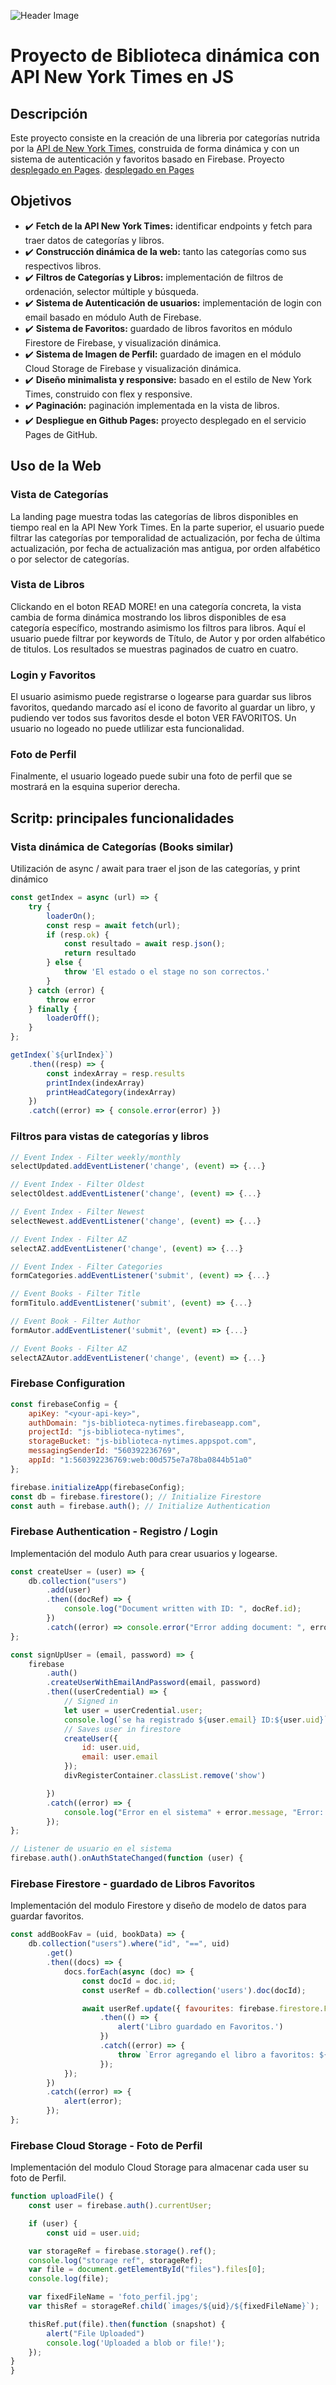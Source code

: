 ![Header Image](assets/header3.png)
# Proyecto de Biblioteca dinámica con API New York Times en JS
## Descripción

Este proyecto consiste en la creación de una libreria por categorías nutrida por la [API de New York Times](https://developer.nytimes.com/{:target="_blank"}), construida de forma dinámica y con un sistema de autenticación y favoritos basado en Firebase. Proyecto [desplegado en Pages](https://emiliolatorre.github.io/JS_Biblioteca_NYTimes/{:target="_blank"}).
<a href="https://emiliolatorre.github.io/JS_Biblioteca_NYTime" target="_blank">desplegado en Pages</a>

## Objetivos

- ✔️ **Fetch de la API New York Times:** identificar endpoints y fetch para traer datos de categorías y libros.
- ✔️ **Construcción dinámica de la web:** tanto las categorías como sus respectivos libros.
- ✔️ **Filtros de Categorías y Libros:** implementación de filtros de ordenación, selector múltiple y búsqueda.
- ✔️ **Sistema de Autenticación de usuarios:** implementación de login con email basado en módulo Auth de Firebase.
- ✔️ **Sistema de Favoritos:** guardado de libros favoritos en módulo Firestore de Firebase, y visualización dinámica.
- ✔️ **Sistema de Imagen de Perfil:** guardado de imagen en el módulo Cloud Storage de Firebase y visualización dinámica.
- ✔️ **Diseño minimalista y responsive:** basado en el estilo de New York Times, construido con flex y responsive.
- ✔️ **Paginación:** paginación implementada en la vista de libros.
- ✔️ **Despliegue en Github Pages:** proyecto desplegado en el servicio Pages de GitHub.

## Uso de la Web
### Vista de Categorías
La landing page muestra todas las categorías de libros disponibles en tiempo real en la API New York Times. En la parte superior, el usuario puede filtrar las categorías por temporalidad de actualización, por fecha de última actualización, por fecha de actualización mas antigua, por orden alfabético o por selector de categorías.

### Vista de Libros
Clickando en el boton READ MORE! en una categoría concreta, la vista cambia de forma dinámica mostrando los libros disponibles de esa categoría específico, mostrando asimismo los filtros para libros. Aquí el usuario puede filtrar por keywords de Título, de Autor y por orden alfabético de titulos. Los resultados se muestras paginados de cuatro en cuatro.

### Login y Favoritos
El usuario asimismo puede registrarse o logearse para guardar sus libros favoritos, quedando marcado así el icono de favorito al guardar un libro, y pudiendo ver todos sus favoritos desde el boton VER FAVORITOS. Un usuario no logeado no puede utlilizar esta funcionalidad.

### Foto de Perfil
Finalmente, el usuario logeado puede subir una foto de perfil que se mostrará en la esquina superior derecha.

## Scritp: principales funcionalidades
### Vista dinámica de Categorías (Books similar)
Utilización de async / await para traer el json de las categorías, y print dinámico

```javascript
const getIndex = async (url) => {
    try {
        loaderOn();
        const resp = await fetch(url);
        if (resp.ok) {
            const resultado = await resp.json();
            return resultado
        } else {
            throw 'El estado o el stage no son correctos.'
        }
    } catch (error) {
        throw error
    } finally {
        loaderOff();
    }
};

getIndex(`${urlIndex}`)
    .then((resp) => {
        const indexArray = resp.results
        printIndex(indexArray)
        printHeadCategory(indexArray)
    })
    .catch((error) => { console.error(error) })
```

### Filtros para vistas de categorías y libros

```javascript
// Event Index - Filter weekly/monthly
selectUpdated.addEventListener('change', (event) => {...}

// Event Index - Filter Oldest
selectOldest.addEventListener('change', (event) => {...}

// Event Index - Filter Newest
selectNewest.addEventListener('change', (event) => {...}

// Event Index - Filter AZ
selectAZ.addEventListener('change', (event) => {...}

// Event Index - Filter Categories
formCategories.addEventListener('submit', (event) => {...}

// Event Books - Filter Title
formTitulo.addEventListener('submit', (event) => {...}

// Event Book - Filter Author
formAutor.addEventListener('submit', (event) => {...}

// Event Books - Filter AZ
selectAZAutor.addEventListener('change', (event) => {...}

```

### Firebase Configuration

```javascript
const firebaseConfig = {
    apiKey: "<your-api-key>",
    authDomain: "js-biblioteca-nytimes.firebaseapp.com",
    projectId: "js-biblioteca-nytimes",
    storageBucket: "js-biblioteca-nytimes.appspot.com",
    messagingSenderId: "560392236769",
    appId: "1:560392236769:web:00d575e7a78ba0844b51a0"
};

firebase.initializeApp(firebaseConfig);
const db = firebase.firestore(); // Initialize Firestore
const auth = firebase.auth(); // Initialize Authentication
```


### Firebase Authentication - Registro / Login
Implementación del modulo Auth para crear usuarios y logearse.

```javascript
const createUser = (user) => {
    db.collection("users")
        .add(user)
        .then((docRef) => {
            console.log("Document written with ID: ", docRef.id);
        })
        .catch((error) => console.error("Error adding document: ", error));
};

const signUpUser = (email, password) => {
    firebase
        .auth()
        .createUserWithEmailAndPassword(email, password)
        .then((userCredential) => {
            // Signed in
            let user = userCredential.user;
            console.log(`se ha registrado ${user.email} ID:${user.uid}`)
            // Saves user in firestore
            createUser({
                id: user.uid,
                email: user.email
            });
            divRegisterContainer.classList.remove('show')

        })
        .catch((error) => {
            console.log("Error en el sistema" + error.message, "Error: " + error.code);
        });
};

// Listener de usuario en el sistema
firebase.auth().onAuthStateChanged(function (user) {
```

### Firebase Firestore - guardado de Libros Favoritos
Implementación del modulo Firestore y diseño de modelo de datos para guardar favoritos.
```javascript
const addBookFav = (uid, bookData) => {
    db.collection("users").where("id", "==", uid)
        .get()
        .then((docs) => {
            docs.forEach(async (doc) => {
                const docId = doc.id;
                const userRef = db.collection('users').doc(docId);

                await userRef.update({ favourites: firebase.firestore.FieldValue.arrayUnion(bookData) })
                    .then(() => {
                        alert('Libro guardado en Favoritos.')
                    })
                    .catch((error) => {
                        throw `Error agregando el libro a favoritos: ${error}`;
                    });
            });
        })
        .catch((error) => {
            alert(error);
        });
};

```

### Firebase Cloud Storage - Foto de Perfil
Implementación del modulo Cloud Storage para almacenar cada user su foto de Perfil.
```javascript
function uploadFile() {
    const user = firebase.auth().currentUser;

    if (user) {
        const uid = user.uid;

    var storageRef = firebase.storage().ref();
    console.log("storage ref", storageRef);
    var file = document.getElementById("files").files[0];
    console.log(file);

    var fixedFileName = 'foto_perfil.jpg';
    var thisRef = storageRef.child(`images/${uid}/${fixedFileName}`);

    thisRef.put(file).then(function (snapshot) {
        alert("File Uploaded")
        console.log('Uploaded a blob or file!');
    });
}
}
```
